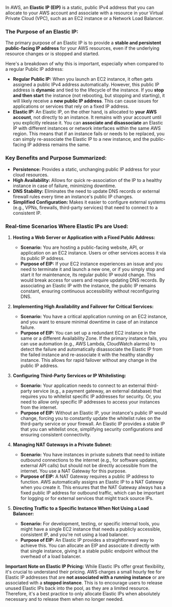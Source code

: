 In AWS, an **Elastic IP (EIP)** is a static, public IPv4 address that you can allocate to your AWS account and associate with a resource in your Virtual Private Cloud (VPC), such as an EC2 instance or a Network Load Balancer.

### The Purpose of an Elastic IP:

The primary purpose of an Elastic IP is to provide a **stable and persistent public-facing IP address** for your AWS resources, even if the underlying resource changes or is stopped and started.

Here's a breakdown of why this is important, especially when compared to a regular Public IP address:

* **Regular Public IP:** When you launch an EC2 instance, it often gets assigned a public IPv4 address automatically. However, this public IP address is **dynamic** and tied to the lifecycle of the instance. If you **stop and then start** the instance (not rebooting, but stopping and starting), it will likely receive a **new public IP address**. This can cause issues for applications or services that rely on a fixed IP address.
* **Elastic IP:** An Elastic IP, on the other hand, is allocated to **your AWS account**, not directly to an instance. It remains with your account until you explicitly release it. You can **associate and disassociate** an Elastic IP with different instances or network interfaces within the same AWS region. This means that if an instance fails or needs to be replaced, you can simply re-associate the Elastic IP to a new instance, and the public-facing IP address remains the same.

### Key Benefits and Purpose Summarized:

* **Persistence:** Provides a static, unchanging public IP address for your cloud resources.
* **High Availability:** Allows for quick re-association of the IP to a healthy instance in case of failure, minimizing downtime.
* **DNS Stability:** Eliminates the need to update DNS records or external firewall rules every time an instance's public IP changes.
* **Simplified Configuration:** Makes it easier to configure external systems (e.g., VPNs, firewalls, third-party services) that need to connect to a consistent IP.

### Real-time Scenarios Where Elastic IPs are Used:

1.  **Hosting a Web Server or Application with a Fixed Public Address:**
    * **Scenario:** You are hosting a public-facing website, API, or application on an EC2 instance. Users or other services access it via its public IP address.
    * **Purpose of EIP:** If your EC2 instance experiences an issue and you need to terminate it and launch a new one, or if you simply stop and start it for maintenance, its regular public IP would change. This would break access for users and require updating DNS records. By associating an Elastic IP with the instance, the public IP remains constant, ensuring continuous accessibility without reconfiguring DNS.

2.  **Implementing High Availability and Failover for Critical Services:**
    * **Scenario:** You have a critical application running on an EC2 instance, and you want to ensure minimal downtime in case of an instance failure.
    * **Purpose of EIP:** You can set up a redundant EC2 instance in the same or a different Availability Zone. If the primary instance fails, you can use automation (e.g., AWS Lambda, CloudWatch alarms) to detect the failure and automatically disassociate the Elastic IP from the failed instance and re-associate it with the healthy standby instance. This allows for rapid failover without any change in the public IP address.

3.  **Configuring Third-Party Services or IP Whitelisting:**
    * **Scenario:** Your application needs to connect to an external third-party service (e.g., a payment gateway, an external database) that requires you to whitelist specific IP addresses for security. Or, you need to allow only specific IP addresses to access your instances from the internet.
    * **Purpose of EIP:** Without an Elastic IP, your instance's public IP would change, forcing you to constantly update the whitelist rules on the third-party service or your firewall. An Elastic IP provides a stable IP that you can whitelist once, simplifying security configurations and ensuring consistent connectivity.

4.  **Managing NAT Gateways in a Private Subnet:**
    * **Scenario:** You have instances in private subnets that need to initiate outbound connections to the internet (e.g., for software updates, external API calls) but should not be directly accessible from the internet. You use a NAT Gateway for this purpose.
    * **Purpose of EIP:** A NAT Gateway requires a public IP address to function. AWS automatically assigns an Elastic IP to a NAT Gateway when you create it. This ensures that the NAT Gateway always has a fixed public IP address for outbound traffic, which can be important for logging or for external services that might track source IPs.

5.  **Directing Traffic to a Specific Instance When Not Using a Load Balancer:**
    * **Scenario:** For development, testing, or specific internal tools, you might have a single EC2 instance that needs a publicly accessible, consistent IP, and you're not using a load balancer.
    * **Purpose of EIP:** An Elastic IP provides a straightforward way to achieve this. You can allocate an EIP and associate it directly with that single instance, giving it a stable public endpoint without the overhead of a load balancer.

**Important Note on Elastic IP Pricing:**
While Elastic IPs offer great flexibility, it's crucial to understand their pricing. AWS charges a small hourly fee for Elastic IP addresses that are **not associated with a running instance** or are associated with a **stopped instance**. This is to encourage users to release unused Elastic IPs back into the pool, as they are a limited resource. Therefore, it's a best practice to only allocate Elastic IPs when absolutely necessary and to release them when no longer needed.
